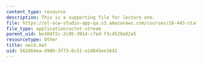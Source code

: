 ```yaml
---
content_type: resource
description: This is a supporting file for lecture one.
file: https://ol-ocw-studio-app-qa.s3.amazonaws.com/courses/18-443-statistics-for-applications-fall-2006/562d64ead90b3f738c51e1d845ee1641_oecd.mat
file_type: application/octet-stream
parent_uid: be304f2c-2c95-3914-c7ed-f3c4529a02a5
resourcetype: Other
title: oecd.mat
uid: 562d64ea-d90b-3f73-8c51-e1d845ee1641
---
```

